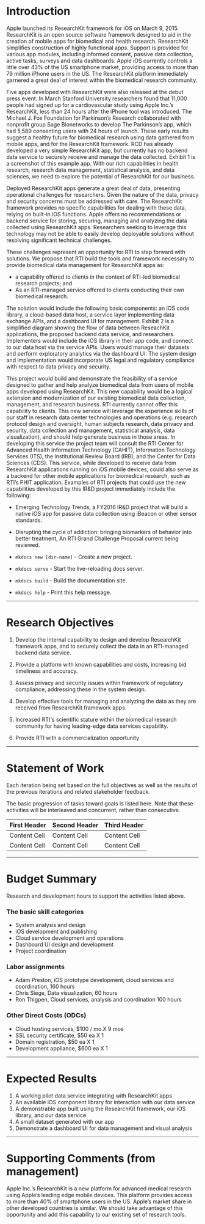 
# Introduction

Apple launched its ResearchKit framework for iOS on March 9, 2015. ResearchKit is an open source software framework designed to aid in the creation of mobile apps for biomedical and health research. ResearchKit simplifies construction of highly functional apps. Support is provided for various app modules, including informed consent, passive data collection, active tasks, surveys and data dashboards. 
Apple iOS currently controls a little over 43% of the US smartphone market, providing access to more than 79 million iPhone users in the US. The ResearchKit platform immediately garnered a great deal of interest within the biomedical research community.   
 
Five apps developed with ResearchKit were also released at the debut press event. In March Stanford University researchers found that 11,000 people had signed up for a cardiovascular study using Apple Inc.’s ResearchKit, less than 24 hours after the iPhone tool was introduced. The Michael J. Fox Foundation for Parkinson’s Research collaborated with nonprofit group Sage Bionetworks to develop The Parkinson’s app, which had 5,589 consenting users with 24 hours of launch. These early results suggest a healthy future for biomedical research using data gathered from mobile apps, and for the ResearchKit framework. RCD has already developed a very simple ResearchKit app, but currently has no backend data service to securely receive and manage the data collected. Exhibit 1 is a screenshot of this example app. With our rich capabilities in health research, research data management, statistical analysis, and data sciences, we need to explore the potential of ResearchKit for our business. 

Deployed ResearchKit apps generate a great deal of data, presenting operational challenges for researchers.  Given the nature of the data, privacy and security concerns must be addressed with care. The ResearchKit framework provides no specific capabilities for dealing with these data, relying on built-in iOS functions. Apple offers no recommendations or backend service for storing, securing, managing and analyzing the data collected using ResearchKit apps. Researchers seeking to leverage this technology may not be able to easily develop deployable solutions without resolving significant technical challenges. 

These challenges represent an opportunity for RTI to step forward with solutions. We propose that RTI build the tools and framework necessary to provide biomedical data management for ResearchKit apps as:

* a capability offered to clients in the context of RTI-led biomedical research projects; and
* As an RTI-managed service offered to clients conducting their own biomedical research.

The solution would include the following basic components: an iOS code library, a cloud-based data host, a service layer implementing data exchange APIs, and a dashboard UI for management.  Exhibit 2 is a simplified diagram showing the flow of data between ReseachKit applications, the proposed backend data service, and researchers. Implementers would include the iOS library in their app code, and connect to our data host via the service APIs.  Users would manage their datasets and perform exploratory analytics via the dashboard UI. The system design and implementation would incorporate US legal and regulatory compliance with respect to data privacy and security. 

This project would build and demonstrate the feasibility of a service designed to gather and help analyze biomedical data from users of mobile apps developed using ResearchKit. This new capability would be a logical extension and modernization of our existing biomedical data collection, management, and research business. RTI currently cannot offer this capability to clients. 
This new service will leverage the experience skills of our staff in research data center technologies and operations (e.g. research protocol design and oversight, human subjects research, data privacy and security, data collection and management, statistical analysis, data visualization), and should help generate business in those areas. In developing this service the project team will consult the RTI Center for Advanced Health Information Technology (CAHIT), Information Technology Services (ITS), the Institutional Review Board (IRB), and the Center for Data Sciences (CDS). This service, while developed to receive data from ResearchKit applications running on iOS mobile devices, could also serve as a backend for other mobile applications for biomedical research, such as RTI’s PHIT application.
Examples of RTI projects that could use the new capabilities developed by this IR&D project immediately include the following:

* Emerging Technology Trends, a FY2016 IR&D project that will build a native iOS app for passive data collection using iBeacon or other sensor standards. 
* Disrupting the cycle of addiction: bringing biomarkers of behavior into better treatment, An RTI Grand Challenge Proposal current being reviewed.



* `mkdocs new [dir-name]` - Create a new project.
* `mkdocs serve` - Start the live-reloading docs server.
* `mkdocs build` - Build the documentation site.
* `mkdocs help` - Print this help message.

---

# Research Objectives

1. Develop the internal capability to design and develop ResearchKit framework apps, and to securely collect the data in an RTI-managed backend data service.

2. Provide a platform with known capabilities and costs, increasing bid timeliness and accuracy.

3. Assess privacy and security issues within framework of regulatory compliance, addressing these in the system design.

4. Develop effective tools for managing and analyzing the data as they are received from ResearchKit framework apps.

5. Increased RTI's scientific stature within the biomedical research community for having leading-edge data services capability.

6. Provide RTI with a commercialization opportunity

---

# Statement of Work

Each iteration being set based on the full objectives as well as the results of the previous iterations and related stakeholder feedback. 

The basic progression of tasks toward goals is listed here.  Note that these activities will be interleaved and concurrent, rather than consecutive.


| First Header | Second Header | Third Header |
| ------------ | ------------- | ------------ |
| Content Cell | Content Cell  | Content Cell |
| Content Cell | Content Cell  | Content Cell |

---

# Budget Summary

Research and development hours to support the activities listed above.   

### The basic skill categories

* System analysis and design
* iOS development and publishing
* Cloud service development and operations
* Dashboard UI design and development
* Project coordination

### Labor assignments

* Adam Preston, iOS prototype development, cloud services and coordination, 160 hours
* Chris Siege, Data visualization, 60 hours
* Ron Thigpen, Cloud services, analysis and coordination 100 hours

### Other Direct Costs (ODCs)

* Cloud hosting services, $100 / mo X 9 mos
* SSL security certificate, $50 ea X 1
* Domain registration, $50 ea X 1
* Development appliance, $600 ea X 1


---

# Expected Results
1. A working pilot data service integrating with ResearchKit apps
2. An available iOS component library for interaction with our data service
3. A demonstrable app built using the ResearchKit framework, our iOS library, and our data service
4. A small dataset generated with our app
5. Demonstrate a dashboard UI for data management and visual analysis


---

# Supporting Comments (from management)

Apple Inc.’s ResearchKit is a new platform for advanced medical research using Apple’s leading edge mobile devices. This platform provides access to more than 40% of smartphone users in the US. Apple’s market share in other developed countries is similar. We should take advantage of this opportunity and add this capability to our existing set of research tools.
